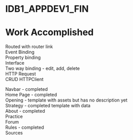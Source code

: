# IDB1_APPDEV1_FIN

# Work Accomplished
Routed with router link
<br>
Event Binding
<br>
Property binding
<br>
Interface
<br>
Two way binding - edit, add, delete
<br>
HTTP Request
<br>
CRUD HTTPClient


Navbar - completed
<br>
Home Page - completed
<br>
Opening - template with assets but has no description yet
<br>
Strategy - completed template with data
<br>
About - completed
<br>
Practice
<br>
Forum
<br>
Rules - completed
<br>
Sources